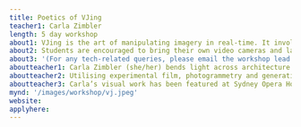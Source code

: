 ```yaml
---
title: Poetics of VJing
teacher1: Carla Zimbler
length: 5 day workshop
about1: VJing is the art of manipulating imagery in real-time. It involves embracing the emotional energy of a song or atmospherics of a space and creating a complementary visual environment as a gestural, artistic response. As an exploratory, improvised performance it can be a liberating tool for expression and set a desired mood/tone via colour, pacing and digital abstraction. In this workshop we will investigate the tools needed to enhance immersive stage productions through projection mapping, spatial design and live mixing. We will deep dive into programs such as VDMX5 and MadMapper and build our own poetic sculptural installations to bring to life with video and light. More than just a ‘visual jockey,’ learn how to stitch, weave and blend stories together across custom surfaces. We will examine both analogue + digital methods, stylistic effects and aesthetics that work best for each workshop participant’s needs and artistic outcomes. Come play, mix and map together in a fun, inclusive and imaginative space. Join as an individual or duo. Everyone is welcome with no prior knowledge necessary.
about2: Students are encouraged to bring their own video cameras and laptops that are capable of running graphics-intensive, MAC-based software.
about3: '(For any tech-related queries, please email the workshop lead: carlazimbler@gmail.com)'
aboutteacher1: Carla Zimbler (she/her) bends light across architecture and soaks sculptural forms in vivid textures as a live performative experience. Her installations explore fluidity to shift perspective and redefine spatial, spiritual and emotional boundaries, acting as both conduit and gateway to the otherworldly.
aboutteacher2: Utilising experimental film, photogrammetry and generative 3D software to explore various phenomena, bodies are drawn into immersive spaces where sound-responsive visuals expand, burst and dissolve. The intimate, experiential world-building elements of her practice ebb and flow between the familiar and uncanny, navigating digitally modified ecosystems in a lucid dream-like state.
aboutteacher3: Carla’s visual work has been featured at Sydney Opera House, National Gallery of Australia, VIVID Sydney, Reykjavík Winter Lights Festival, List i Ljosi, Distortion Ø, World Pride and Sydney Biennale.
mynd: '/images/workshop/vj.jpeg'
website:
applyhere: 
---
```

